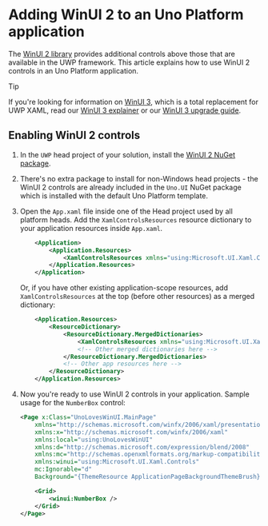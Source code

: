 # Adding WinUI 2 to an Uno Platform application

The [WinUI 2 library](https://docs.microsoft.com/en-us/windows/apps/winui/winui2/) provides additional controls above those that are available in the UWP framework. This article explains how to use WinUI 2 controls in an Uno Platform application.

> [!TIP]
> If you're looking for information on [WinUI 3](https://docs.microsoft.com/en-us/windows/apps/winui/winui3/), which is a total replacement for UWP XAML, read our [WinUI 3 explainer](../uwp-vs-winui3.md) or our [WinUI 3 upgrade guide](../updating-to-winui3.md).

## Enabling WinUI 2 controls

1. In the `UWP` head project of your solution, install the [WinUI 2 NuGet package](https://www.nuget.org/packages/Microsoft.UI.Xaml).
1. There's no extra package to install for non-Windows head projects - the WinUI 2 controls are already included in the `Uno.UI` NuGet package which is installed with the default Uno Platform template.
1. Open the `App.xaml` file inside one of the Head project used by all platform heads. Add the `XamlControlsResources` resource dictionary to your application resources inside `App.xaml`.
    ```xml
    	<Application>
    		<Application.Resources>
    			<XamlControlsResources xmlns="using:Microsoft.UI.Xaml.Controls" />
    		</Application.Resources>
    	</Application>
    ```
    Or, if you have other existing application-scope resources, add `XamlControlsResources` at the top (before other resources) as a merged dictionary:

    ```xml
    	<Application.Resources>
    		<ResourceDictionary>
    			<ResourceDictionary.MergedDictionaries>
    				<XamlControlsResources xmlns="using:Microsoft.UI.Xaml.Controls" />
    				<!-- Other merged dictionaries here -->
    			</ResourceDictionary.MergedDictionaries>
    			<!-- Other app resources here -->
    		</ResourceDictionary>
    	</Application.Resources>
    ```
1. Now you're ready to use WinUI 2 controls in your application. Sample usage for the `NumberBox` control:

    ```xml
    <Page x:Class="UnoLovesWinUI.MainPage"
        xmlns="http://schemas.microsoft.com/winfx/2006/xaml/presentation"
        xmlns:x="http://schemas.microsoft.com/winfx/2006/xaml"
        xmlns:local="using:UnoLovesWinUI"
        xmlns:d="http://schemas.microsoft.com/expression/blend/2008"
        xmlns:mc="http://schemas.openxmlformats.org/markup-compatibility/2006"
        xmlns:winui="using:Microsoft.UI.Xaml.Controls"
        mc:Ignorable="d"
        Background="{ThemeResource ApplicationPageBackgroundThemeBrush}">

        <Grid>
            <winui:NumberBox />
        </Grid>
    </Page>
    ```
